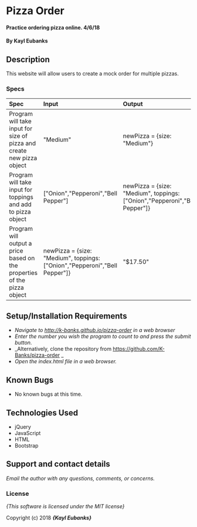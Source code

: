 # Pizza Order

#### Practice ordering pizza online. 4/6/18

#### By **Kayl Eubanks**

## Description

This website will allow users to create a mock order for multiple pizzas.


### Specs
| Spec | Input | Output |
| :-------------     | :------------- | :------------- |
| Program will take input for size of pizza and create new pizza object | "Medium" | newPizza = {size: "Medium"} |
| Program will take input for toppings and add to pizza object | ["Onion","Pepperoni","Bell Pepper"] | newPizza = {size: "Medium", toppings: ["Onion","Pepperoni","Bell Pepper"]} |
| Program will output a price based on the properties of the pizza object | newPizza = {size: "Medium", toppings: ["Onion","Pepperoni","Bell Pepper"]} | "$17.50" |


## Setup/Installation Requirements

* _Navigate to http://k-banks.github.io/pizza-order in a web browser_
* _Enter the number you wish the program to count to and press the submit button._
* _Alternatively, clone the repository from https://github.com/K-Banks/pizza-order _
* _Open the index.html file in a web browser._

## Known Bugs
* No known bugs at this time.

## Technologies Used
* jQuery
* JavaScript
* HTML
* Bootstrap

## Support and contact details

_Email the author with any questions, comments, or concerns._

### License

*{This software is licensed under the MIT license}*

Copyright (c) 2018 **_{Kayl Eubanks}_**

